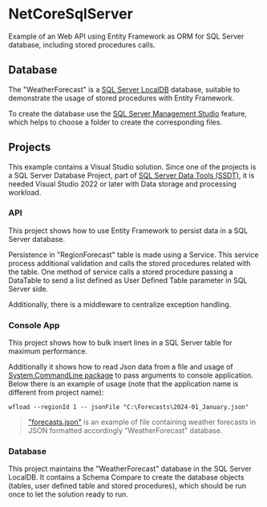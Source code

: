 # NetCoreSqlServer
Example of an Web API using Entity Framework as ORM for SQL Server database, including stored procedures calls.

## Database

The "WeatherForecast" is a [SQL Server LocalDB](https://learn.microsoft.com/en-us/sql/database-engine/configure-windows/sql-server-express-localdb?view=sql-server-ver16) database, suitable to demonstrate the usage of stored procedures with Entity Framework.

To create the database use the [SQL Server Management Studio](https://learn.microsoft.com/en-us/sql/relational-databases/databases/create-a-database?view=sql-server-ver16#SSMSProcedure) feature, which helps to choose a folder to create the corresponding files.

## Projects

This example contains a Visual Studio solution. Since one of the projects is a SQL Server Database Project, part of [SQL Server Data Tools (SSDT)](https://learn.microsoft.com/en-us/sql/ssdt/sql-server-data-tools?view=sql-server-ver16), it is needed Visual Studio 2022 or later with Data storage and processing workload.


### API

This project shows how to use Entity Framework to persist data in a SQL Server database.

Persistence in "RegionForecast" table is made using a Service. This service process additional validation and calls the stored procedures related with the table. One method of service calls a stored procedure passing a DataTable to send a list defined as User Defined Table parameter in SQL Server side.

Additionally, there is a middleware to centralize exception handling.

### Console App

This project shows how to bulk insert lines in a SQL Server table for maximum performance.

Additionally it shows how to read Json data from a file and usage of [System.CommandLine package](https://learn.microsoft.com/en-us/dotnet/standard/commandline/get-started-tutorial) to pass arguments to console application. Below there is an example of usage (note that the application name is different from project name):

```wfload --regionId 1 -- jsonFile "C:\Forecasts\2024-01_January.json"```

> ["forecasts.json"](forecasts.json) is an example of file containing weather forecasts in JSON formatted accordingly "WeatherForecast" database.

### Database

This project maintains the "WeatherForecast" database in the SQL Server LocalDB. It contains a Schema Compare to create the database objects (tables, user defined table and stored procedures), which should be run once to let the solution ready to run.
